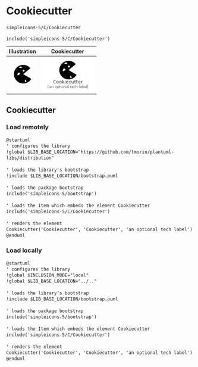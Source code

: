 # Cookiecutter


```text
simpleicons-5/C/Cookiecutter
```

```text
include('simpleicons-5/C/Cookiecutter')
```



| Illustration | Cookiecutter |
| :---: | :---: |
| ![illustration for Illustration](../../simpleicons-5/C/Cookiecutter.png) | ![illustration for Cookiecutter](../../simpleicons-5/C/Cookiecutter.Local.png) |




## Cookiecutter

### Load remotely
```plantuml
@startuml
' configures the library
!global $LIB_BASE_LOCATION="https://github.com/tmorin/plantuml-libs/distribution"

' loads the library's bootstrap
!include $LIB_BASE_LOCATION/bootstrap.puml

' loads the package bootstrap
include('simpleicons-5/bootstrap')

' loads the Item which embeds the element Cookiecutter
include('simpleicons-5/C/Cookiecutter')

' renders the element
Cookiecutter('Cookiecutter', 'Cookiecutter', 'an optional tech label')
@enduml
```

### Load locally
```plantuml
@startuml
' configures the library
!global $INCLUSION_MODE="local"
!global $LIB_BASE_LOCATION="../.."

' loads the library's bootstrap
!include $LIB_BASE_LOCATION/bootstrap.puml

' loads the package bootstrap
include('simpleicons-5/bootstrap')

' loads the Item which embeds the element Cookiecutter
include('simpleicons-5/C/Cookiecutter')

' renders the element
Cookiecutter('Cookiecutter', 'Cookiecutter', 'an optional tech label')
@enduml
```

